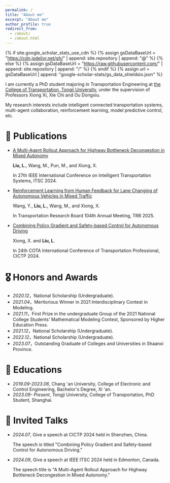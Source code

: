 ```yaml
---
permalink: /
title: "About me"
excerpt: "About me"
author_profile: true
redirect_from: 
  - /about/
  - /about.html
---
```


{% if site.google_scholar_stats_use_cdn %}
{% assign gsDataBaseUrl = "https://cdn.jsdelivr.net/gh/" | append: site.repository | append: "@" %}
{% else %}
{% assign gsDataBaseUrl = "https://raw.githubusercontent.com/" | append: site.repository | append: "/" %}
{% endif %}
{% assign url = gsDataBaseUrl | append: "google-scholar-stats/gs_data_shieldsio.json" %}

<span class='anchor' id='about-me'></span>

I am currently a PhD student majoring in Transportation Engineering  at [the College of Transportation, Tongji University](https://tjjt.tongji.edu.cn/), under the supervision of Professors Xiong Xi, Xie Chi and Ou Dongxiu. 

My research interests include intelligent connected transportation systems, multi-agent collaboration, reinforcement learning, model predictive control, etc.



# 📝 Publications 

- [A Multi-Agent Rollout Approach for Highway Bottleneck Decongestion in Mixed Autonomy](https://ieeexplore.ieee.org/abstract/document/10920050)

  **Liu, L.**, Wang, M., Pun, M., and Xiong, X.
 
  In 27th IEEE International Conference on Intelligent Transportation Systems, ITSC 2024.
  
- [Reinforcement Learning from Human Feedback for Lane Changing of Autonomous Vehicles in Mixed Traffic](https://arxiv.org/html/2408.04447)

  Wang, Y., **Liu, L.**, Wang, M., and Xiong, X.

  In Transportation Research Board 104th Annual Meeting, TRB 2025.
  
- [Combining Policy Gradient and Safety-based Control for Autonomous Driving](https://arxiv.org/abs/1612.00147)

  Xiong, X. and **Liu, L**.

  In 24th COTA International Conference of Transportation Professional, CICTP 2024.


# 🎖 Honors and Awards
- *2020.12*，National Scholarship (Undergraduate).
- *2021.04*，Meritorious Winner in 2021 Interdisciplinary Contest in Modeling.
- *2021.11*，First Prize in the undergraduate Group of the 2021 National College Students' Mathematical Modeling Contest, Sponsored by Higher Education Press.
- *2021.12*，National Scholarship (Undergraduate).
- *2022.12*，National Scholarship (Undergraduate).
- *2023.07*，Outstanding Graduate of Colleges and Universities in Shaanxi Province.


# 📖 Educations
- *2019.09-2023.06*, Chang 'an University, College of Electronic and Control Engineering, Bachelor's Degree, Xi 'an.
- *2023.09- Present*, Tongji University, College of Transportation, PhD Student, Shanghai.


# 💬 Invited Talks
- *2024.07*, Give a speech at CICTP 2024 held in Shenzhen, China.

  The speech is titled "Combining Policy Gradient and Safety-based Control for Autonomous Driving."
  
- *2024.09*, Give a speech at IEEE ITSC 2024 held in Edmonton, Canada.

   The speech title is "A Multi-Agent Rollout Approach for Highway Bottleneck Decongestion in Mixed Autonomy."

